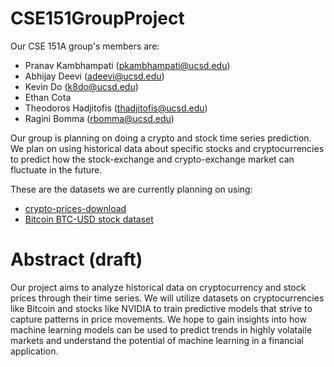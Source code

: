 # CSE151GroupProject

Our CSE 151A group's members are:
- Pranav Kambhampati (pkambhampati@ucsd.edu)
- Abhijay Deevi (adeevi@ucsd.edu)
- Kevin Do (k8do@ucsd.edu)
- Ethan Cota
- Theodoros Hadjitofis (thadjitofis@ucsd.edu)
- Ragini Bomma (rbomma@ucsd.edu)

Our group is planning on doing a crypto and stock time series prediction. We plan on using historical data about specific stocks and cryptocurrencies to predict how the stock-exchange and crypto-exchange market can fluctuate in the future.

These are the datasets we are currently planning on using:
- [crypto-prices-download](https://github.com/martkir/crypto-prices-download)
- [Bitcoin BTC-USD stock dataset](https://www.kaggle.com/datasets/gallo33henrique/bitcoin-btc-usd-stock-dataset/data)

# Abstract (draft)

Our project aims to analyze historical data on cryptocurrency and stock prices through their time series. We will utilize datasets on cryptocurrencies like Bitcoin and stocks like NVIDIA to train predictive models that strive to capture patterns in price movements. We hope to gain insights into how machine learning models can be used to predict trends in highly volataile markets and understand the potential of machine learning in a financial application.
